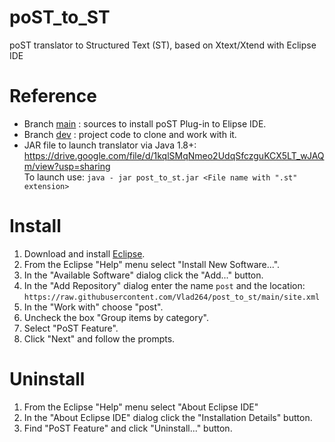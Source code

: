 # poST_to_ST
poST translator to Structured Text (ST), based on Xtext/Xtend with Eclipse IDE

# Reference
- Branch [main](https://github.com/Vlad264/post_to_st/tree/main) : sources to install poST Plug-in to Elipse IDE.
- Branch [dev](https://github.com/Vlad264/post_to_st/tree/dev) : project code to clone and work with it.
- JAR file to launch translator via Java 1.8+:\
  https://drive.google.com/file/d/1kqlSMqNmeo2UdqSfczguKCX5LT_wJAQm/view?usp=sharing \
  To launch use: `java - jar post_to_st.jar <File name with ".st" extension>`

# Install
1. Download and install [Eclipse](https://eclipse.org/downloads/).
2. From the Eclipse "Help" menu select "Install New Software...".
3. In the "Available Software" dialog click the "Add..." button.
4. In the "Add Repository" dialog enter the name `post` and the location:
   `https://raw.githubusercontent.com/Vlad264/post_to_st/main/site.xml`
5. In the "Work with" choose "post".
6. Uncheck the box "Group items by category".
7. Select "PoST Feature".
8. Click "Next" and follow the prompts.

# Uninstall
1. From the Eclipse "Help" menu select "About Eclipse IDE"
2. In the "About Eclipse IDE" dialog click the "Installation Details" button.
3. Find "PoST Feature" and click "Uninstall..." button.
